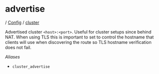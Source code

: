 # advertise

/ [Config](../../index.md) / [cluster](../index.md) 

Advertised cluster `<host>:<port>`. Useful for cluster setups since
behind NAT. When using TLS this is important to set to control the
hostname that clients will use when discovering the route so TLS
hostname verification does not fail.

*Aliases*
- `cluster_advertise`

